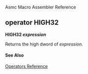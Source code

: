 Asmc Macro Assembler Reference

## operator HIGH32

**HIGH32 _expression_**

Returns the high dword of _expression_.

#### See Also

[Operators Reference](readme.md)
